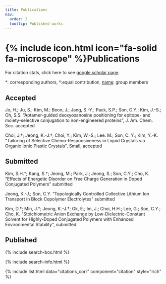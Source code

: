 ```yaml
---
title: Publications
nav:
  order: 2
  tooltip: Published works
---
```


# {% include icon.html icon="fa-solid fa-microscope" %}Publications

For citation stats, click here to see [google scholar page](https://scholar.google.com/citations?user=jxZN0mkAAAAJ&hl=en).

*: corresponding authors, †:equal contribution, <u>name</u>: group members

## Accepted
Jo, H.; Ju, S.; Kim, M.; Beon, J.; Jang, S.-Y.; Pack, S.P.; Son, C.Y.; Kim, J.-S.; Oh, S.S. “Aptamer-guided deoxyoxanosine positioning for epitope- and moiety-selective conjugation to non-engineered proteins”,  J. Am. Chem. Soc. accepted

Choi, J.†; Jeong, K.-J.†; Choi, Y.; Kim, W.-S.; Lee. M.; Son, C. Y.; Kim, Y.-K. "Tailoring of Selective Chemo-Responsiveness in Liquid Crystals via Organic Ionic Plastic Crystals", Small, accepted

## Submitted
Kim, S.H.†; Kang, S.†; Jeong, M.; Park, J.; Jeong, S.; Son, C.Y.; Cho, K. “Effects of Energetic Disorder on Free Charge Generation in Doped Conjugated Polymers” submitted

Jeong, K.-J.; Son, C.Y. “Topologically Controlled Collective Lithium Ion Transport in Block Copolymer Electrolytes” submitted

Kim, D.†; Min, J.†; Jeong, K.-J.†; Ok, E.; Im, J.; Choi, H.H.; Lee, G.; Son, C.Y.; Cho, K. "Stoichiometric Anion Exchange by Low-Dielectric-Constant Solvent for Highly-Doped Conjugated Polymers with Enhanced Environmental Stability", submitted


## Published

{% include search-box.html %}

{% include search-info.html %}

{% include list.html data="citations_corr" component="citation" style="rich" %}
